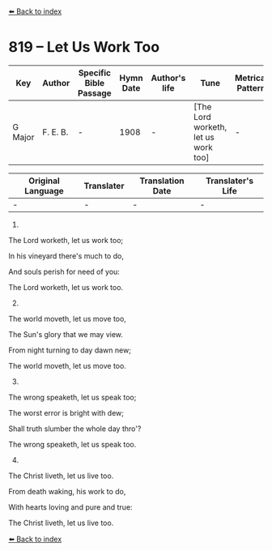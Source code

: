 [⬅️ Back to index](../README.md)

# 819 – Let Us Work Too

Key | Author   | Specific Bible Passage     |Hymn Date |Author's life |Tune |Metrical Pattern   |Composer/Source
-- | --------- | ---------------------------|----------|--------------|-----|-------------------|-------------  
G Major |F. E. B. |- |1908 |- |[The Lord worketh, let us work too] |- |F. E. Belden

Original Language | Translater | Translation Date   | Translater's Life  
----------------- | --------- | --------------------|-------------     
\- |- |- |-




1.

The Lord worketh, let us work too;

In his vineyard there's much to do,

And souls perish for need of you:

The Lord worketh, let us work too.



2.

The world moveth, let us move too,

The Sun's glory that we may view.

From night turning to day dawn new;

The world moveth, let us move too.



3.

The wrong speaketh, let us speak too;

The worst error is bright with dew;

Shall truth slumber the whole day thro'?

The wrong speaketh, let us speak too.



4.

The Christ liveth, let us live too.

From death waking, his work to do,

With hearts loving and pure and true:

The Christ liveth, let us live too.





[⬅️ Back to index](../README.md)

